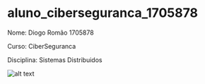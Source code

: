 # aluno_ciberseguranca_1705878
Nome: Diogo Romão 1705878

Curso: CiberSeguranca

Disciplina: Sistemas Distribuidos

![alt text](https://user-images.githubusercontent.com/113999850/191517763-9a1f1716-dc73-4ac6-9032-1e638c9f93c6.png)